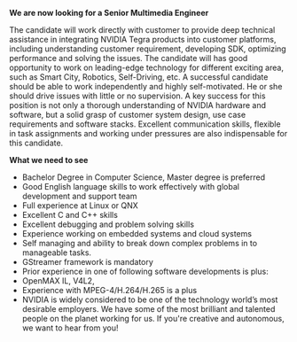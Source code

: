 **We are now looking for a Senior Multimedia Engineer** 

The candidate will work directly with customer to provide deep technical assistance in integrating NVIDIA Tegra products into customer platforms, including understanding customer requirement, developing SDK, optimizing performance and solving the issues. The candidate will has good opportunity to work on leading-edge technology for different exciting area, such as Smart City, Robotics, Self-Driving, etc.
A successful candidate should be able to work independently and highly self-motivated. He or she should drive issues with little or no supervision. A key success for this position is not only a thorough understanding of NVIDIA hardware and software, but a solid grasp of customer system design, use case requirements and software stacks. Excellent communication skills, flexible in task assignments and working under pressures are also indispensable for this candidate.

**What we need to see**
- Bachelor Degree in Computer Science, Master degree is preferred
- Good English language skills to work effectively with global development and support team
- Full experience at Linux or QNX
- Excellent C and C++ skills
- Excellent debugging and problem solving skills
- Experience working on embedded systems and cloud systems
- Self managing and ability to break down complex problems in to manageable tasks.
- GStreamer framework is mandatory
- Prior experience in one of following software developments is plus:
- OpenMAX IL, V4L2,
- Experience with MPEG-4/H.264/H.265 is a plus
- NVIDIA is widely considered to be one of the technology world’s most desirable employers. We have some of the most brilliant and talented people on the planet working for us. If you're creative and autonomous, we want to hear from you!

